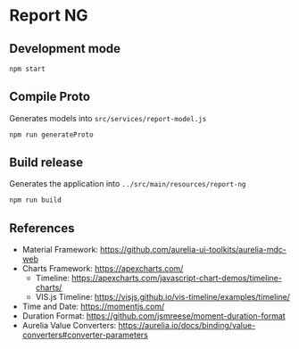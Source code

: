 # Report NG

## Development mode
```bash
npm start
```

## Compile Proto
Generates models into `src/services/report-model.js`
```bash
npm run generateProto
```

## Build release
Generates the application into `../src/main/resources/report-ng`
```bash
npm run build
```

## References

- Material Framework: https://github.com/aurelia-ui-toolkits/aurelia-mdc-web
- Charts Framework: https://apexcharts.com/
    - Timeline: https://apexcharts.com/javascript-chart-demos/timeline-charts/
    - VIS.js Timeline: https://visjs.github.io/vis-timeline/examples/timeline/
- Time and Date: https://momentjs.com/
- Duration Format: https://github.com/jsmreese/moment-duration-format
- Aurelia Value Converters: https://aurelia.io/docs/binding/value-converters#converter-parameters
